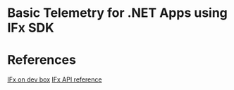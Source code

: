 # Basic Telemetry for .NET Apps using IFx SDK

# References

[IFx on dev box](https://genevamondocs.azurewebsites.net/collect/instrument/ifx/devtest.html)
[IFx API reference](https://genevamondocs.azurewebsites.net/collect/references/ifxref/ifxref.html)
